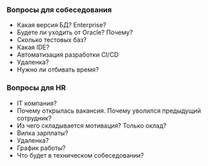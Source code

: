 ### Вопросы для собеседования
  - Какая версия БД? Enterprise?
  - Будете ли уходить от Oracle? Почему?
  - Сколько тестовых баз?
  - Какая IDE?
  - Автоматизация разработки CI/CD
  - Удаленка?
  - Нужно ли отбивать время? 

### Вопросы для HR
  - IT компания?
  - Почему открылась вакансия. Почему уволился предыдущий сотрудник?
  - Из чего складывается мотивация? Только оклад?
  - Вилка зарплаты?
  - Удаленка?
  - График работы?
  - Что будет в техническом собеседовании?
